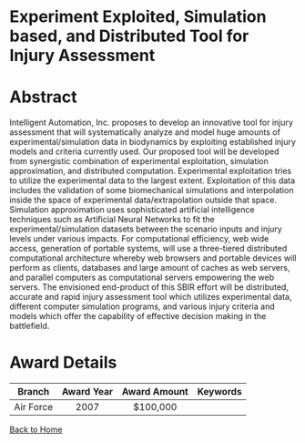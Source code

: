 
Experiment Exploited, Simulation based, and Distributed Tool for Injury Assessment
==================================================================================

# Abstract


Intelligent Automation, Inc. proposes to develop an innovative tool for injury assessment that will systematically analyze and model huge amounts of experimental/simulation data in biodynamics by exploiting established injury models and criteria currently used. Our proposed tool will be developed from synergistic combination of experimental exploitation, simulation approximation, and distributed computation. Experimental exploitation tries to utilize the experimental data to the largest extent. Exploitation of this data includes the validation of some biomechanical simulations and interpolation inside the space of experimental data/extrapolation outside that space. Simulation approximation uses sophisticated artificial intelligence techniques such as Artificial Neural Networks to fit the experimental/simulation datasets between the scenario inputs and injury levels under various impacts. For computational efficiency, web wide access, generation of portable systems, will use a three-tiered distributed computational architecture whereby web browsers and portable devices will perform as clients, databases and large amount of caches as web servers, and parallel computers as computational servers empowering the web servers. The envisioned end-product of this SBIR effort will be distributed, accurate and rapid injury assessment tool which utilizes experimental data, different computer simulation programs, and various injury criteria and models which offer the capability of effective decision making in the battlefield.  

# Award Details

|Branch|Award Year|Award Amount|Keywords|
| :---: | :---: | :---: | :---: |
|Air Force|2007|$100,000||
  
  


[Back to Home](https://github.com/chrischow/dod_sbir_awards#111)